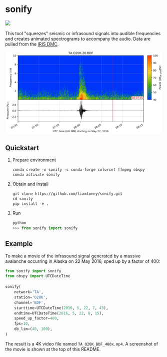 # sonify

[![](https://readthedocs.org/projects/sonify/badge/?version=latest)](https://sonify.readthedocs.io/)

This tool "squeezes" seismic or infrasound signals into audible frequencies and
creates animated spectrograms to accompany the audio. Data are pulled from the
[IRIS DMC](https://ds.iris.edu/ds/nodes/dmc/).

![](screenshot.png)

## Quickstart

1. Prepare environment
   ```
   conda create -n sonify -c conda-forge colorcet ffmpeg obspy
   conda activate sonify
   ```

2. Obtain and install
   ```
   git clone https://github.com/liamtoney/sonify.git
   cd sonify
   pip install -e .
   ```

3. Run
   ```python
   python
   >>> from sonify import sonify
   ```

## Example

To make a movie of the infrasound signal generated by a massive avalanche
occurring in Alaska on 22 May 2016, sped up by a factor of 400:

```python
from sonify import sonify
from obspy import UTCDateTime

sonify(
    network='TA',
    station='O20K',
    channel='BDF',
    starttime=UTCDateTime(2016, 5, 22, 7, 45),
    endtime=UTCDateTime(2016, 5, 22, 8, 15),
    speed_up_factor=400,
    fps=10,
    db_lim=(40, 100),
)
```

The result is a 4K video file named `TA_O20K_BDF_400x.mp4`. A screenshot of the
movie is shown at the top of this README.
